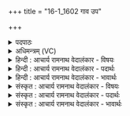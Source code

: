 +++
title = "16-1_1602 गाव उप"

+++
<details><summary>पदपाठः</summary>

गा꣡वः꣢꣯। उ꣡प꣢꣯। व꣣द। अवटे꣢। म꣣ही꣡इति꣢। य꣣ज्ञ꣡स्य꣢। र꣣प्सु꣡दा꣢। र꣣प्सु꣢। दा꣣। उ꣡भा। क꣡र्णा꣢꣯। हि꣣रण्य꣡या꣢। १६०२।
</details>

<details><summary>अधिमन्त्रम् (VC)</summary>

- अग्निर्हवींषि वा
- हर्यतः प्रागाथः
- गायत्री
- षड्जः
</details>

<details><summary>हिन्दी : आचार्य रामनाथ वेदालंकार - विषयः</summary>

प्रथम ऋचा की व्याख्या पूर्वार्चिक में ११७ क्रमाङ्क पर पहले की जा चुकी है। यहाँ अन्य व्याख्या देते हैं।
</details>

<details><summary>हिन्दी : आचार्य रामनाथ वेदालंकार - पदार्थः</summary>

पदार्थान्वय -  हे मानव!उपासना-यज्ञ में तू(अवटे)आनन्द-रसों के कूप अग्नि परमेश्वर के विषय में(गावः)वेद-वाणियों को(उपवद)समीपता के साथ उच्चारण कर।(मही)महान् द्यावापृथिवी(यज्ञस्य)पूजनीय परमात्मा की(रप्सु-दा)कीर्ति गान करनेवाली हैं, (उभा)जो दोनों(कर्णा)विविध ऐश्वर्यों को बिखेरनेवाली तथा(हिरण्यया)ज्योतिर्मय हैं ॥१॥
</details>

<details><summary>हिन्दी : आचार्य रामनाथ वेदालंकार - भावार्थः</summary>

भावार्थ -  ऐश्वर्यों से परिपूर्ण देदीप्यमान द्यु-लोक और पृथिवी-लोक जगदीश्वर की ही महिमा का गान करते हैं ॥१॥
</details>

<details><summary>संस्कृत : आचार्य रामनाथ वेदालंकार - विषयः</summary>

तत्र प्रथमा ऋक् पूर्वार्चिके ११७ क्रमाङ्के व्याख्यातपूर्वा। अत्र प्रकारान्तरेण व्याख्यायते।
</details>

<details><summary>संस्कृत : आचार्य रामनाथ वेदालंकार - पदार्थः</summary>

पदार्थान्वय -  हे मानव!उपासनायज्ञे त्वम्(अवटे)आनन्दरसानां कूपे अग्नौ परमेश्वरे,तादृशं परमेश्वरमधिकृत्येत्यर्थः(गावः)गाः वेदवाचः।[छन्दसि सर्वेषां विधीनां विकल्पनादत्र‘औतोम्शसोः’इति न प्रवर्तते।] (उपवद)सामीप्येन उच्चारय।(मही)मह्यौ द्यावापृथिव्यौ(यज्ञस्य)पूजनीयस्य परमात्मनः।[इज्यते पूज्यते इति यज्ञः परमेश्वरः।] (रप्सु-दा)रप्सु-दे,कीर्तिगायिके स्तः,ये(उभा)उभे, (कर्णा)कर्णे विविधैश्वर्याणां विक्षेपिके।[कॄ विक्षेपे धातोः‘कॄवॄजॄसिद्रूपन्यनिस्वपिभ्यो नित्। उ० ३।१०’इति नक् प्रत्ययः,तस्य च नित्त्वादाद्युदात्तत्वम्।] (हिरण्यया)हिरण्ये ज्योतिर्मये स्तः।[रप्सुदा,उभा,कर्णा,हिरण्यया इति सर्वत्र स्त्रियां प्रथमाद्विवचनस्य‘सुपां सुलुक्०’७।१।३९ इत्याकारः]॥१॥२
</details>

<details><summary>संस्कृत : आचार्य रामनाथ वेदालंकार - भावार्थः</summary>

भावार्थ -  ऐश्वर्यपूर्णे दीप्ते द्यावापृथिव्यौ जगदीश्वरस्यैव महिमानं गायतः ॥१॥
</details>